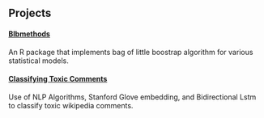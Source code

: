 ## Projects

#### [Blbmethods](/projects/blbmethods.html)

An R package that implements bag of little boostrap algorithm for various statistical models.

#### [Classifying Toxic Comments](https://github.com/dlmao/Sta142a-Project)

Use of NLP Algorithms, Stanford Glove embedding, and Bidirectional Lstm to classify toxic wikipedia comments.